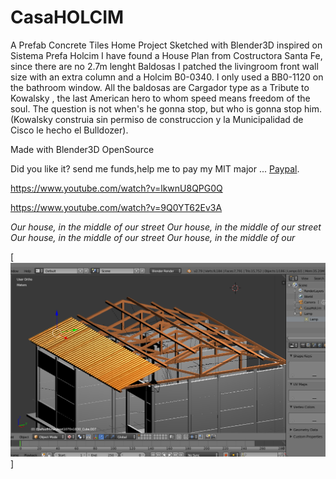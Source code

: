# CasaHOLCIM
A Prefab Concrete Tiles Home Project Sketched with Blender3D inspired on Sistema Prefa Holcim
I have found a House Plan from Costructora Santa Fe, since there are no 2.7m lenght Baldosas I patched
the livingroom front wall size with an extra column and a Holcim B0-0340.
I only used a BB0-1120 on the bathroom window. All the baldosas are Cargador type as a Tribute to Kowalsky , the last American hero to whom speed means freedom of the soul. The question is not when's he gonna stop, but who is gonna stop him.(Kowalsky construia sin permiso de construccion y la Municipalidad de Cisco le hecho el Bulldozer).


Made with Blender3D OpenSource

Did you like it? send me funds,help me to pay my MIT major ... [Paypal](https://www.paypal.me/gospelOfLuke/25).

https://www.youtube.com/watch?v=lkwnU8QPG0Q

https://www.youtube.com/watch?v=9Q0YT62Ev3A

_Our house, in the middle of our street
Our house, in the middle of our street
Our house, in the middle of our street
Our house, in the middle of our_ 

[![fume macoña tome cachaza ... ](https://raw.githubusercontent.com/rgarro/CasaHOLCIM/master/foto.PNG)]
